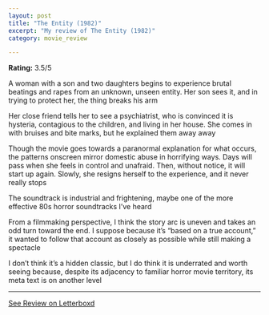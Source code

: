 ```yaml
---
layout: post
title: "The Entity (1982)"
excerpt: "My review of The Entity (1982)"
category: movie_review

---
```


**Rating:** 3.5/5

A woman with a son and two daughters begins to experience brutal beatings and rapes from an unknown, unseen entity. Her son sees it, and in trying to protect her, the thing breaks his arm

Her close friend tells her to see a psychiatrist, who is convinced it is hysteria, contagious to the children, and living in her house. She comes in with bruises and bite marks, but he explained them away away

Though the movie goes towards a paranormal explanation for what occurs, the patterns onscreen mirror domestic abuse in horrifying ways. Days will pass when she feels in control and unafraid. Then, without notice, it will start up again. Slowly, she resigns herself to the experience, and it never really stops

The soundtrack is industrial and frightening, maybe one of the more effective 80s horror soundtracks I’ve heard

From a filmmaking perspective, I think the story arc is uneven and takes an odd turn toward the end. I suppose because it’s “based on a true account,” it wanted to follow that account as closely as possible while still making a spectacle

I don’t think it’s a hidden classic, but I do think it is underrated and worth seeing because, despite its adjacency to familiar horror movie territory, its meta text is on another level

<hr>

[See Review on Letterboxd](https://boxd.it/4m3Gg7)
